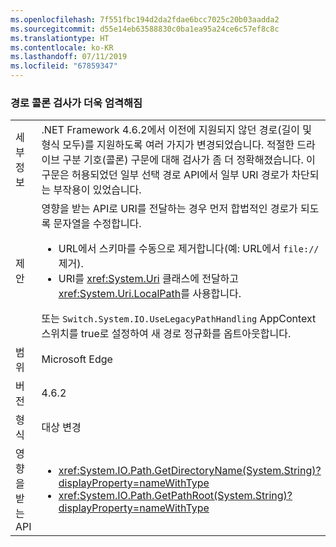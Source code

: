 ```yaml
---
ms.openlocfilehash: 7f551fbc194d2da2fdae6bcc7025c20b03aadda2
ms.sourcegitcommit: d55e14eb63588830c0ba1ea95a24ce6c57ef8c8c
ms.translationtype: HT
ms.contentlocale: ko-KR
ms.lasthandoff: 07/11/2019
ms.locfileid: "67859347"
---
```

### <a name="path-colon-checks-are-stricter"></a>경로 콜론 검사가 더욱 엄격해짐

|   |   |
|---|---|
|세부 정보|.NET Framework 4.6.2에서 이전에 지원되지 않던 경로(길이 및 형식 모두)를 지원하도록 여러 가지가 변경되었습니다. 적절한 드라이브 구분 기호(콜론) 구문에 대해 검사가 좀 더 정확해졌습니다. 이 구문은 허용되었던 일부 선택 경로 API에서 일부 URI 경로가 차단되는 부작용이 있었습니다.|
|제안|영향을 받는 API로 URI를 전달하는 경우 먼저 합법적인 경로가 되도록 문자열을 수정합니다.<ul><li>URL에서 스키마를 수동으로 제거합니다(예: URL에서 <code>file://</code> 제거).</li><li>URI를 <xref:System.Uri> 클래스에 전달하고 <xref:System.Uri.LocalPath>를 사용합니다.</li></ul>또는 <code>Switch.System.IO.UseLegacyPathHandling</code> AppContext 스위치를 true로 설정하여 새 경로 정규화를 옵트아웃합니다.|
|범위|Microsoft Edge|
|버전|4.6.2|
|형식|대상 변경|
|영향을 받는 API|<ul><li><xref:System.IO.Path.GetDirectoryName(System.String)?displayProperty=nameWithType></li><li><xref:System.IO.Path.GetPathRoot(System.String)?displayProperty=nameWithType></li></ul>|

